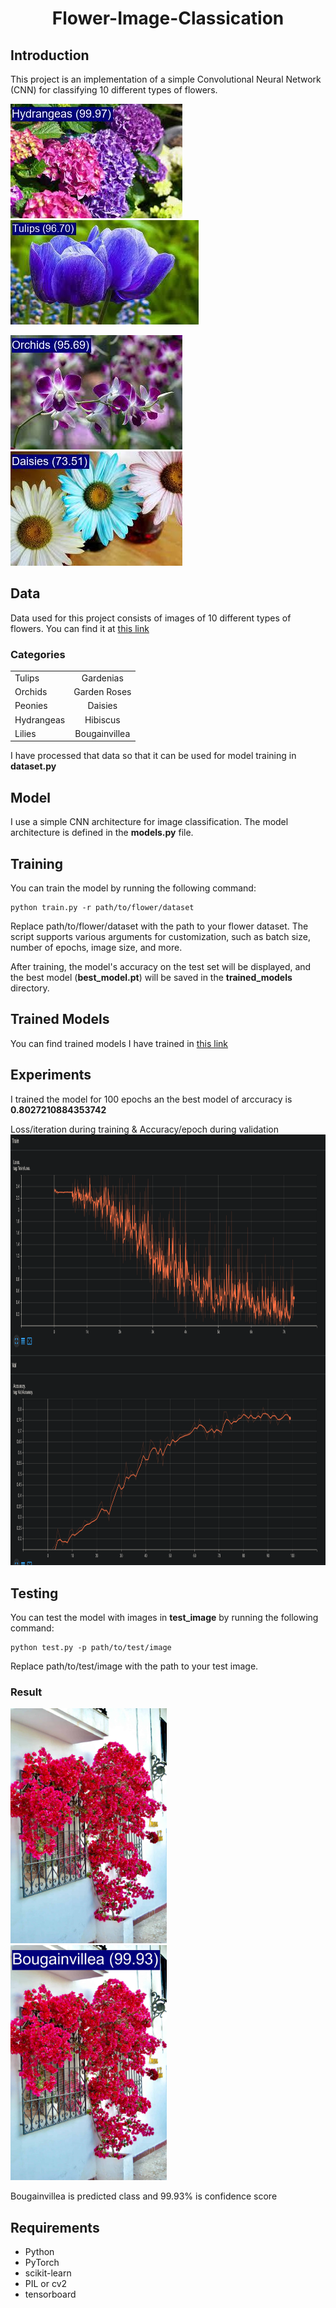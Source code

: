 
<p align="center">
 <h1 align="center">Flower-Image-Classication</h1>
</p>


## Introduction
This project is an implementation of a simple Convolutional Neural Network (CNN) for classifying 10 different types of flowers.

<img src="test_image/predicted_Hydrangeas1.jpg" width="275" height="183"><img src="test_image/predicted_Tulips2.jpg" width="301" height="167">

<img src="test_image/predicted_Orchids1.jpg" width="275" height="183"><img src="test_image/predicted_Daisies2.jpg" width="275" height="183">

## Data
Data used for this project consists of images of 10 different types of flowers. You can find it at <a href="https://www.kaggle.com/datasets/aksha05/flower-image-dataset">this link</a>

### Categories
|||
|-----------|:-----------:|
|Tulips|Gardenias|
|Orchids|Garden Roses|
|Peonies|Daisies|
|Hydrangeas|Hibiscus|
|Lilies|Bougainvillea|

I have processed that data so that it can be used for model training in **dataset.py**

## Model
I use a simple CNN architecture for image classification. The model architecture is defined in the **models.py** file.

## Training
You can train the model by running the following command:
```
python train.py -r path/to/flower/dataset
```
Replace path/to/flower/dataset with the path to your flower dataset. The script supports various arguments for customization, such as batch size, number of epochs, image size, and more.

After training, the model's accuracy on the test set will be displayed, and the best model (**best_model.pt**) will be saved in the **trained_models** directory.

## Trained Models
You can find trained models I have trained in <a href="https://drive.google.com/drive/folders/12zUspjpC2t8SNh4J9NLfrtcVFPCkItJm?usp=sharing">this link</a>

## Experiments
I trained the model for 100 epochs an the best model of arccuracy is **0.8027210884353742**

Loss/iteration during training & Accuracy/epoch during validation
<img src="tensorboard/tensorboard_screenshot.PNG" width="993.6" height="689.6">

## Testing
You can test the model with images in **test_image** by running the following command:
```
python test.py -p path/to/test/image
```
Replace path/to/test/image with the path to your test image.
### Result


<img src="test_image/Bougainvillea2.jpg" width="250" height="376">&nbsp;&nbsp;&nbsp;<img src="test_image/predicted_Bougainvillea2.jpg" width="250" height="376">

Bougainvillea is predicted class and 99.93% is confidence score

## Requirements
- Python 
- PyTorch
- scikit-learn
- PIL or cv2
- tensorboard
